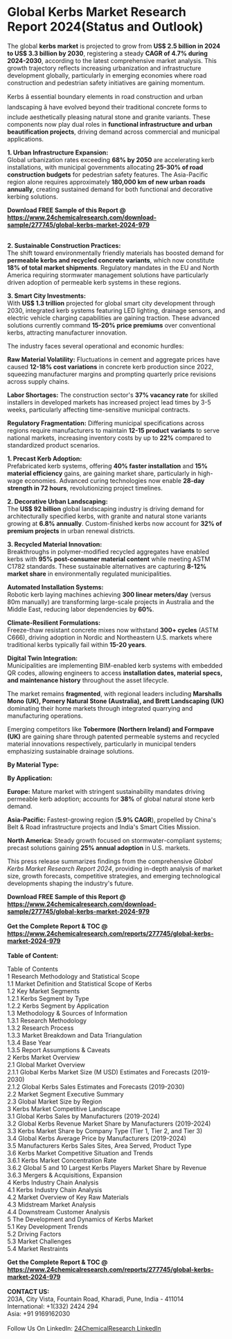 <h1>Global Kerbs Market Research Report 2024(Status and Outlook)</h1><p>The global <strong>kerbs market</strong> is projected to grow from <strong>US$ 2.5 billion in 2024 to US$ 3.3 billion by 2030</strong>, registering a steady <strong>CAGR of 4.7% during 2024-2030</strong>, according to the latest comprehensive market analysis. This growth trajectory reflects increasing urbanization and infrastructure development globally, particularly in emerging economies where road construction and pedestrian safety initiatives are gaining momentum.</p><p>Kerbs â essential boundary elements in road construction and urban landscaping â have evolved beyond their traditional concrete forms to include aesthetically pleasing natural stone and granite variants. These components now play dual roles in <strong>functional infrastructure and urban beautification projects</strong>, driving demand across commercial and municipal applications.</p><p><strong>1. Urban Infrastructure Expansion:</strong><br>
Global urbanization rates exceeding <strong>68% by 2050</strong> are accelerating kerb installations, with municipal governments allocating <strong>25-30% of road construction budgets</strong> for pedestrian safety features. The Asia-Pacific region alone requires approximately <strong>180,000 km of new urban roads annually</strong>, creating sustained demand for both functional and decorative kerbing solutions.</p><div><b>Download FREE Sample of this Report @ 
            <a href="https://www.24chemicalresearch.com/download-sample/277745/global-kerbs-market-2024-979">
            https://www.24chemicalresearch.com/download-sample/277745/global-kerbs-market-2024-979</a></b></div><br><p><strong>2. Sustainable Construction Practices:</strong><br>
The shift toward environmentally friendly materials has boosted demand for <strong>permeable kerbs and recycled concrete variants</strong>, which now constitute <strong>18% of total market shipments</strong>. Regulatory mandates in the EU and North America requiring stormwater management solutions have particularly driven adoption of permeable kerb systems in these regions.</p><p><strong>3. Smart City Investments:</strong><br>
With <strong>US$ 1.3 trillion</strong> projected for global smart city development through 2030, integrated kerb systems featuring LED lighting, drainage sensors, and electric vehicle charging capabilities are gaining traction. These advanced solutions currently command <strong>15-20% price premiums</strong> over conventional kerbs, attracting manufacturer innovation.</p><p>The industry faces several operational and economic hurdles:</p><p><strong>Raw Material Volatility:</strong> Fluctuations in cement and aggregate prices have caused <strong>12-18% cost variations</strong> in concrete kerb production since 2022, squeezing manufacturer margins and prompting quarterly price revisions across supply chains.</p><p><strong>Labor Shortages:</strong> The construction sector's <strong>37% vacancy rate</strong> for skilled installers in developed markets has increased project lead times by 3-5 weeks, particularly affecting time-sensitive municipal contracts.</p><p><strong>Regulatory Fragmentation:</strong> Differing municipal specifications across regions require manufacturers to maintain <strong>12-15 product variants</strong> to serve national markets, increasing inventory costs by up to <strong>22%</strong> compared to standardized product scenarios.</p><p><strong>1. Precast Kerb Adoption:</strong><br>
Prefabricated kerb systems, offering <strong>40% faster installation</strong> and <strong>15% material efficiency</strong> gains, are gaining market share, particularly in high-wage economies. Advanced curing technologies now enable <strong>28-day strength in 72 hours</strong>, revolutionizing project timelines.</p><p><strong>2. Decorative Urban Landscaping:</strong><br>
The <strong>US$ 92 billion</strong> global landscaping industry is driving demand for architecturally specified kerbs, with granite and natural stone variants growing at <strong>6.8% annually</strong>. Custom-finished kerbs now account for <strong>32% of premium projects</strong> in urban renewal districts.</p><p><strong>3. Recycled Material Innovation:</strong><br>
Breakthroughs in polymer-modified recycled aggregates have enabled kerbs with <strong>95% post-consumer material content</strong> while meeting ASTM C1782 standards. These sustainable alternatives are capturing <strong>8-12% market share</strong> in environmentally regulated municipalities.</p><p><strong>Automated Installation Systems:</strong><br>
	Robotic kerb laying machines achieving <strong>300 linear meters/day</strong> (versus 80m manually) are transforming large-scale projects in Australia and the Middle East, reducing labor dependencies by <strong>60%</strong>.</p><p><strong>Climate-Resilient Formulations:</strong><br>
	Freeze-thaw resistant concrete mixes now withstand <strong>300+ cycles</strong> (ASTM C666), driving adoption in Nordic and Northeastern U.S. markets where traditional kerbs typically fail within <strong>15-20 years</strong>.</p><p><strong>Digital Twin Integration:</strong><br>
	Municipalities are implementing BIM-enabled kerb systems with embedded QR codes, allowing engineers to access <strong>installation dates, material specs, and maintenance history</strong> throughout the asset lifecycle.</p><p>The market remains <strong>fragmented</strong>, with regional leaders including <strong>Marshalls Mono (UK), Pomery Natural Stone (Australia), and Brett Landscaping (UK)</strong> dominating their home markets through integrated quarrying and manufacturing operations.</p><p>Emerging competitors like <strong>Tobermore (Northern Ireland) and Formpave (UK)</strong> are gaining share through patented permeable systems and recycled material innovations respectively, particularly in municipal tenders emphasizing sustainable drainage solutions.</p><p><strong>By Material Type:</strong></p><p><strong>By Application:</strong></p><p><strong>Europe:</strong> Mature market with stringent sustainability mandates driving permeable kerb adoption; accounts for <strong>38%</strong> of global natural stone kerb demand.</p><p><strong>Asia-Pacific:</strong> Fastest-growing region (<strong>5.9% CAGR</strong>), propelled by China's Belt &amp; Road infrastructure projects and India's Smart Cities Mission.</p><p><strong>North America:</strong> Steady growth focused on stormwater-compliant systems; precast solutions gaining <strong>25% annual adoption</strong> in U.S. markets.</p><p>This press release summarizes findings from the comprehensive <em>Global Kerbs Market Research Report 2024</em>, providing in-depth analysis of market size, growth forecasts, competitive strategies, and emerging technological developments shaping the industry's future.</p><div><b>Download FREE Sample of this Report @ 
            <a href="https://www.24chemicalresearch.com/download-sample/277745/global-kerbs-market-2024-979">
            https://www.24chemicalresearch.com/download-sample/277745/global-kerbs-market-2024-979</a></b></div><br><div><b>Get the Complete Report & TOC @ 
            <a href="https://www.24chemicalresearch.com/reports/277745/global-kerbs-market-2024-979">
            https://www.24chemicalresearch.com/reports/277745/global-kerbs-market-2024-979</a></b></div><br>
            <b>Table of Content:</b><p>Table of Contents<br />
1 Research Methodology and Statistical Scope<br />
1.1 Market Definition and Statistical Scope of Kerbs<br />
1.2 Key Market Segments<br />
1.2.1 Kerbs Segment by Type<br />
1.2.2 Kerbs Segment by Application<br />
1.3 Methodology & Sources of Information<br />
1.3.1 Research Methodology<br />
1.3.2 Research Process<br />
1.3.3 Market Breakdown and Data Triangulation<br />
1.3.4 Base Year<br />
1.3.5 Report Assumptions & Caveats<br />
2 Kerbs Market Overview<br />
2.1 Global Market Overview<br />
2.1.1 Global Kerbs Market Size (M USD) Estimates and Forecasts (2019-2030)<br />
2.1.2 Global Kerbs Sales Estimates and Forecasts (2019-2030)<br />
2.2 Market Segment Executive Summary<br />
2.3 Global Market Size by Region<br />
3 Kerbs Market Competitive Landscape<br />
3.1 Global Kerbs Sales by Manufacturers (2019-2024)<br />
3.2 Global Kerbs Revenue Market Share by Manufacturers (2019-2024)<br />
3.3 Kerbs Market Share by Company Type (Tier 1, Tier 2, and Tier 3)<br />
3.4 Global Kerbs Average Price by Manufacturers (2019-2024)<br />
3.5 Manufacturers Kerbs Sales Sites, Area Served, Product Type<br />
3.6 Kerbs Market Competitive Situation and Trends<br />
3.6.1 Kerbs Market Concentration Rate<br />
3.6.2 Global 5 and 10 Largest Kerbs Players Market Share by Revenue<br />
3.6.3 Mergers & Acquisitions, Expansion<br />
4 Kerbs Industry Chain Analysis<br />
4.1 Kerbs Industry Chain Analysis<br />
4.2 Market Overview of Key Raw Materials<br />
4.3 Midstream Market Analysis<br />
4.4 Downstream Customer Analysis<br />
5 The Development and Dynamics of Kerbs Market <br />
5.1 Key Development Trends<br />
5.2 Driving Factors<br />
5.3 Market Challenges<br />
5.4 Market Restraints<br />
</p><div><b>Get the Complete Report & TOC @ 
            <a href="https://www.24chemicalresearch.com/reports/277745/global-kerbs-market-2024-979">
            https://www.24chemicalresearch.com/reports/277745/global-kerbs-market-2024-979</a></b></div><br><b>CONTACT US:</b><br>
            203A, City Vista, Fountain Road, Kharadi, Pune, India - 411014<br>
            International: +1(332) 2424 294<br>
            Asia: +91 9169162030 <br><br>
            Follow Us On LinkedIn: <a href="https://www.linkedin.com/company/24chemicalresearch/">24ChemicalResearch LinkedIn</a>
